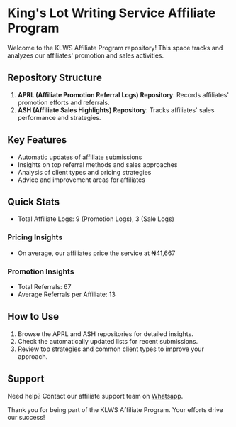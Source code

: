 # King's Lot Writing Service Affiliate Program

Welcome to the KLWS Affiliate Program repository! This space tracks and analyzes our affiliates' promotion and sales activities.

## Repository Structure

1. **APRL (Affiliate Promotion Referral Logs) Repository**: Records affiliates' promotion efforts and referrals.
2. **ASH (Affiliate Sales Highlights) Repository**: Tracks affiliates' sales performance and strategies.

## Key Features

- Automatic updates of affiliate submissions
- Insights on top referral methods and sales approaches
- Analysis of client types and pricing strategies
- Advice and improvement areas for affiliates

## Quick Stats

- Total Affiliate Logs: 9 (Promotion Logs), 3 (Sale Logs)

### Pricing Insights

- On average, our affiliates price the service at ₦41,667

### Promotion Insights

- Total Referrals: 67
- Average Referrals per Affiliate: 13

## How to Use

1. Browse the APRL and ASH repositories for detailed insights.
2. Check the automatically updated lists for recent submissions.
3. Review top strategies and common client types to improve your approach.

## Support

Need help? Contact our affiliate support team on [Whatsapp](https://wa.me/message/3IE3FXO3INXHM1).

Thank you for being part of the KLWS Affiliate Program. Your efforts drive our success!